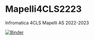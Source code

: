 # Mapelli4CLS2223
Infromatica 4CLS Mapelli AS 2022-2023

[![Binder](https://mybinder.org/badge_logo.svg)](https://mybinder.org/v2/gh/stefanocaglio/Mapelli4CLS2223/HEAD)
